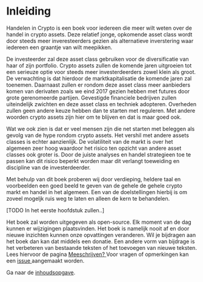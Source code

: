 # Inleiding

Handelen in Crypto is een boek voor iedereen die meer wilt weten over de handel in crypto assets. Deze relatief jonge, opkomende asset class wordt door steeds meer inveresteerders gezien als alternatieve inverstering waar iedereen een graantje van wilt meepikken.

De investeerder zal deze asset class gebruiken voor de diversificatie van haar of zijn portfolio. Crypto assets zullen de komende jaren uitgroeien tot een serieuze optie voor steeds meer investerdeerders zowel klein als groot. De verwachting is dat hierdoor de marktkapitalisatie de komende jaren zal toenemen. Daarnaast zullen er rondom deze asset class meer aanbieders komen van derivaten zoals we eind 2017 gezien hebben met futures door grote gerenomeerde partijen. Gevestigde financiele bedrijven zullen uiteindelijk zwichten en deze asset class en techniek adopteren. Overheden zullen geen andere keuze hebben dan te starten met reguleren. Met andere woorden crypto assets zijn hier om te blijven en dat is maar goed ook.

Wat we ook zien is dat er veel mensen zijn die net starten met beleggen als gevolg van de hype rondom crypto assets. Het vershil met andere assets classes is echter aanzienlijk. De volatiliteit van de markt is over het algemeen zeer hoog waardoor het risico ten opzicht van andere asset classes ook groter is. Door de juiste analyses en handel strategieen toe te passen kan dit risico beperkt worden maar dit verlangt toeweiding en discipline van de investerdeerder.

Met behulp van dit boek proberen wij door verdieping, heldere taal en voorbeelden een goed beeld te geven van de gehele de gehele crypto markt en handel in het algemeen. Een van de doelstellingen hierbij is om zoveel mogeljk ruis weg te laten en alleen de kern te behandelen.

\[TODO In het eerste hoofdstuk zullen..\]

Het boek zal worden uitgegeven als open-source. Elk moment van de dag kunnen er wijzigingen plaatsvinden. Het boek is namelijk nooit af en door nieuwe inzichten kunnen onze opvattingen veranderen. Wil je bijdragen aan het boek dan kan dat middels een donatie. Een andere vorm van bijdrage is het verbeteren van bestaande teksten of het toevoegen van nieuwe teksten. Lees hiervoor de pagina [Meeschrijven? ](/meehelpen.md)Voor vragen of opmerkingen kan een [issue ](https://github.com/martijnburgers/handelenincrypto/issues)aangemaakt worden.

Ga naar de [inhoudsopgave](/SUMMARY.md).

